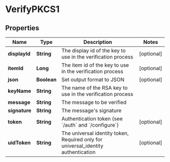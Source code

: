 

# VerifyPKCS1


## Properties

Name | Type | Description | Notes
------------ | ------------- | ------------- | -------------
**displayId** | **String** | The display id of the key to use in the verification process |  [optional]
**itemId** | **Long** | The item id of the key to use in the verification process |  [optional]
**json** | **Boolean** | Set output format to JSON |  [optional]
**keyName** | **String** | The name of the RSA key to use in the verification process | 
**message** | **String** | The message to be verified | 
**signature** | **String** | The message&#39;s signature | 
**token** | **String** | Authentication token (see &#x60;/auth&#x60; and &#x60;/configure&#x60;) |  [optional]
**uidToken** | **String** | The universal identity token, Required only for universal_identity authentication |  [optional]



